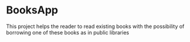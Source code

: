 # BooksApp
 This project helps the reader to read existing books with the possibility of borrowing one of these books as in public libraries
